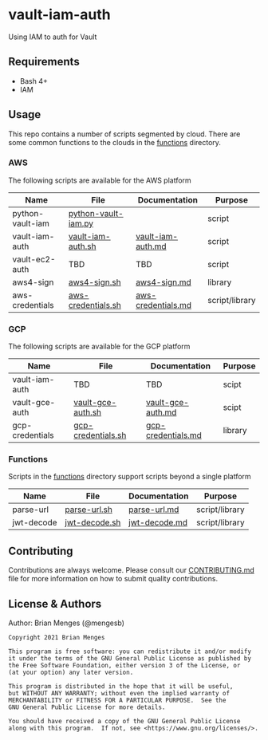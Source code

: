 # vault-iam-auth

Using IAM to auth for Vault

## Requirements

- Bash 4+
- IAM

## Usage

This repo contains a number of scripts segmented by cloud. There are some common functions to the clouds in the [functions](functions) directory.

### AWS

The following scripts are available for the AWS platform

| Name | File | Documentation | Purpose |
| ---- | ---- | ------------- | ------- |
| python-vault-iam | [python-vault-iam.py](aws/python-vault-iam.py) | | script |
| vault-iam-auth | [vault-iam-auth.sh](aws/vault-iam-auth.sh) | [vault-iam-auth.md](docs/aws/vault-iam-auth.md) | script |
| vault-ec2-auth | TBD<!-- [vault-ec2-auth.sh](aws/vault-ec2-auth.sh) --> | TBD<!-- [vault-ec2-auth.md](docs/aws/vault-ec2-auth.md)  --> | script |
| aws4-sign | [aws4-sign.sh](aws/aws4-sign.sh) | [aws4-sign.md](docs/aws/aws4-sign.md) | library |
| aws-credentials | [aws-credentials.sh](aws/aws-credentials.sh) | [aws-credentials.md](docs/aws/aws-credentials.md) | script/library |

### GCP

The following scripts are available for the GCP platform

| Name | File | Documentation | Purpose |
| ---- | ---- | ------------- | ------- |
| vault-iam-auth | TBD<!-- [vault-iam-auth.sh](gcp/vault-iam-auth.sh) --> | TBD<!-- [vault-iam-auth.md](docs/gcp/vault-gce-auth.md) --> | scipt |
| vault-gce-auth | [vault-gce-auth.sh](gcp/vault-gce-auth.sh) | [vault-gce-auth.md](docs/gcp/vault-gce-auth.md) | scipt |
| gcp-credentials | [gcp-credentials.sh](gcp/gcp-credentials.sh) | [gcp-credentials.md](docs/gcp/gcp-credentials.md) | library |

### Functions

Scripts in the [functions](functions) directory support scripts beyond a single platform

| Name | File | Documentation | Purpose |
| ---- | ---- | ------------- | ------- |
| parse-url | [parse-url.sh](functions/parse-url.sh) | [parse-url.md](docs/functions/parse-url.md) | script/library |
| jwt-decode | [jwt-decode.sh](functions/jwt-decode.sh) | [jwt-decode.md](docs/functions/jwt-decode.md) | script/library |

## Contributing

Contributions are always welcome. Please consult our [CONTRIBUTING.md](CONTRIBUTING.md) file for more information on how to submit quality contributions.

## License & Authors

Author: Brian Menges (@mengesb)

```text
Copyright 2021 Brian Menges

This program is free software: you can redistribute it and/or modify
it under the terms of the GNU General Public License as published by
the Free Software Foundation, either version 3 of the License, or
(at your option) any later version.

This program is distributed in the hope that it will be useful,
but WITHOUT ANY WARRANTY; without even the implied warranty of
MERCHANTABILITY or FITNESS FOR A PARTICULAR PURPOSE.  See the
GNU General Public License for more details.

You should have received a copy of the GNU General Public License
along with this program.  If not, see <https://www.gnu.org/licenses/>.
```
